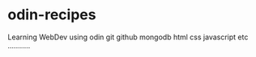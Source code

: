 # odin-recipes
Learning WebDev using odin 
git 
github 
mongodb
html 
css
javascript
etc ...........